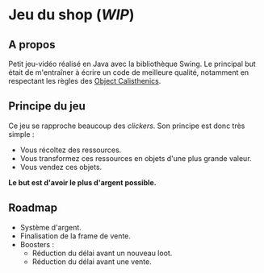 # Jeu du shop (*WIP*)
## A propos
Petit jeu-vidéo réalisé en Java avec la bibliothèque Swing.
Le principal but était de m'entraîner à écrire un code de meilleure qualité, notamment en respectant les règles des [Object Calisthenics](https://williamdurand.fr/2013/06/03/object-calisthenics/).
## Principe du jeu
Ce jeu se rapproche beaucoup des *clickers*.
Son principe est donc très simple :

 - Vous récoltez des ressources.
 - Vous transformez ces ressources en objets d'une plus grande valeur.
 - Vous vendez ces objets.

**Le but est d'avoir le plus d'argent possible.**
## Roadmap

 - Système d'argent.
 - Finalisation de la frame de vente.
 - Boosters :
	 - Réduction du délai avant un nouveau loot.
	 - Réduction du délai avant une vente.
